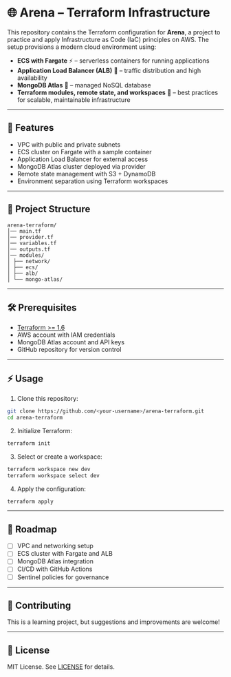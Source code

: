# 🌐 Arena – Terraform Infrastructure

This repository contains the Terraform configuration for **Arena**, a project to practice and apply Infrastructure as Code (IaC) principles on AWS.
The setup provisions a modern cloud environment using:

- **ECS with Fargate** ⚡ – serverless containers for running applications
- **Application Load Balancer (ALB)** 🎯 – traffic distribution and high availability
- **MongoDB Atlas** 💽 – managed NoSQL database
- **Terraform modules, remote state, and workspaces** 📂 – best practices for scalable, maintainable infrastructure

---

## 🚀 Features
- VPC with public and private subnets
- ECS cluster on Fargate with a sample container
- Application Load Balancer for external access
- MongoDB Atlas cluster deployed via provider
- Remote state management with S3 + DynamoDB
- Environment separation using Terraform workspaces

---

## 📂 Project Structure
```
arena-terraform/
│── main.tf
│── provider.tf
│── variables.tf
│── outputs.tf
│── modules/
│ ├── network/
│ ├── ecs/
│ ├── alb/
│ └── mongo-atlas/
```

---

## 🛠️ Prerequisites
- [Terraform >= 1.6](https://developer.hashicorp.com/terraform/downloads)
- AWS account with IAM credentials
- MongoDB Atlas account and API keys
- GitHub repository for version control

---

## ⚡ Usage
1. Clone this repository:
 ```bash
 git clone https://github.com/<your-username>/arena-terraform.git
 cd arena-terraform
 ```

2. Initialize Terraform:
 ```bash
 terraform init
 ```

3. Select or create a workspace:
 ```bash
 terraform workspace new dev
 terraform workspace select dev
 ```

4. Apply the configuration:
 ```bash
 terraform apply
 ```

---

## 📌 Roadmap
- [ ] VPC and networking setup
- [ ] ECS cluster with Fargate and ALB
- [ ] MongoDB Atlas integration
- [ ] CI/CD with GitHub Actions
- [ ] Sentinel policies for governance

---

## 🤝 Contributing
This is a learning project, but suggestions and improvements are welcome!

---

## 📜 License
MIT License. See [LICENSE](./LICENSE) for details.
